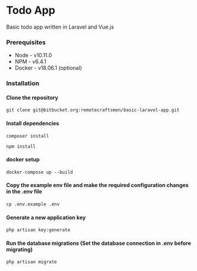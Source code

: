 # Todo App 
Basic todo app written in Laravel and Vue.js

### Prerequisites
* Node - v10.11.0
* NPM - v6.4.1
* Docker - v18.06.1 (optional)

### Installation

#### Clone the repository
`git clone git@bitbucket.org:remotecraftsmen/basic-laravel-app.git`

#### Install dependencies
`composer install`

`npm install`

#### docker setup
`docker-compose up --build`

#### Copy the example env file and make the required configuration changes in the .env file
`cp .env.example .env`

#### Generate a new application key
`php artisan key:generate`

#### Run the database migrations (Set the database connection in .env before migrating)
`php artisan migrate`